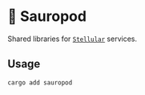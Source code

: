 # 🦕 Sauropod

Shared libraries for [`Stellular`](https://stellular.net) services.

## Usage

```bash
cargo add sauropod
```
